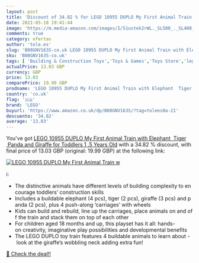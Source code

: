 ```yaml
---
layout: post
title: 'Discount of 34.82 % for LEGO 10955 DUPLO My First Animal Train w'
date: 2021-05-18 19:41:44
image: 'https://m.media-amazon.com/images/I/51ustek2rWL._SL500_._SL400_.jpg'
comments: true
category: ofertas
author: 'tole.es'
slug: 'B08GNV163S-co.uk LEGO 10955 DUPLO My First Animal Train with Elephant...'
sku: 'B08GNV163S-co.uk'
tags: [ 'Building & Construction Toys','Toys & Games','Toys Store','lego', ]
actualPrice: 13.03 GBP
currency: GBP
price: 13.03
comparePrice: 19.99 GBP
prodname: 'LEGO 10955 DUPLO My First Animal Train with Elephant  Tiger  Panda and Giraffe for Toddlers 1 .5 Years Old'
country: 'co.uk'
flag: '🇬🇧'
brand: 'LEGO'
buyurl: 'https://www.amazon.co.uk/dp/B08GNV163S/?tag=tolees0a-21'
descuento: '34.82'
average: '13.03'
---
```


You've got [LEGO 10955 DUPLO My First Animal Train with Elephant  Tiger  Panda and Giraffe for Toddlers 1 .5 Years Old](https://www.amazon.co.uk/dp/B08GNV163S/?tag=tolees0a-21) with a  34.82 % discount, with final price of 13.03 GBP (original: 19.99 GBP) at the following link:

[![LEGO 10955 DUPLO My First Animal Train w](https://m.media-amazon.com/images/I/51ustek2rWL._SL500_._SL400_.jpg)](https://www.amazon.co.uk/dp/B08GNV163S/?tag=tolees0a-21)

ℹ️:

- The distinctive animals have different levels of building complexity to encourage toddlers’ construction skills
- Includes a buildable elephant (4 pcs), tiger (2 pcs), giraffe (3 pcs) and panda (2 pcs), plus 4 push-along ‘carriages’ with wheels
- Kids can build and rebuild, line up the carriages, place animals on and off the train and stack them on top of each other
- For children aged 18 months and up, this playset has it all: hands-on creativity, imaginative play possibilities and developmental benefits
- The LEGO DUPLO toy train features 4 buildable animals to learn about - look at the giraffe’s wobbling neck adding extra fun!

[🛒 Check the deal!!](https://www.amazon.co.uk/dp/B08GNV163S/?tag=tolees0a-21)
